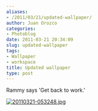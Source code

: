 ```yaml
---
aliases:
- /2011/03/21/updated-wallpaper/
author: Juan Orozco
categories:
- Photoblog
date: 2011-03-21 20:34:09
slug: updated-wallpaper
tags:
- Wallpaper
- workspace
title: Updated wallpaper
type: post
---
```


Rammy says 'Get back to work.'

[<img src="http://juanthedesigner.files.wordpress.com/2011/03/20110321-053248.jpg?w=580" alt="20110321-053248.jpg" class="alignnone size-full" data-recalc-dims="1" />][1]

[1]: http://juanthedesigner.files.wordpress.com/2011/03/20110321-053248.jpg?w=580